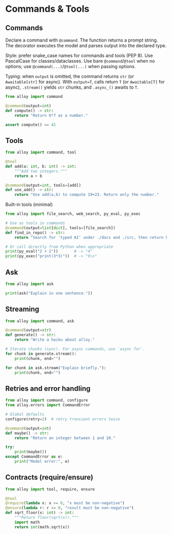 # Commands & Tools

## Commands

Declare a command with `@command`. The function returns a prompt string. The decorator executes the model and parses output into the declared type.

Style: prefer snake_case names for commands and tools (PEP 8). Use PascalCase for classes/dataclasses. Use bare `@command`/`@tool` when no options; use `@command(...)`/`@tool(...)` when passing options.

Typing: when `output` is omitted, the command returns `str` (or `Awaitable[str]` for async). With `output=T`, calls return `T` (or `Awaitable[T]` for async), `.stream()` yields `str` chunks, and `.async_()` awaits to `T`.

```python
from alloy import command

@command(output=int)
def compute() -> str:
    return "Return 6*7 as a number."

assert compute() == 42
```

## Tools

```python
from alloy import command, tool

@tool
def add(a: int, b: int) -> int:
    """Add two integers."""
    return a + b

@command(output=int, tools=[add])
def use_add() -> str:
    return "Use add(a,b) to compute 19+23. Return only the number."
```

Built-in tools (minimal)

```python
from alloy import file_search, web_search, py_eval, py_exec

# Use as tools in commands
@command(output=list[dict], tools=[file_search])
def find_in_repo() -> str:
    return "Search for 'typed AI' under ./docs and ./src, then return hits."

# Or call directly from Python when appropriate
print(py_eval("2 + 2"))       # -> "4"
print(py_exec("print(3*3)"))  # -> "9\n"
```

## Ask

```python
from alloy import ask

print(ask("Explain in one sentence."))
```

## Streaming

```python
from alloy import command, ask

@command(output=str)
def generate() -> str:
    return "Write a haiku about alloy."

# Iterate chunks (sync). For async commands, use `async for`.
for chunk in generate.stream():
    print(chunk, end="")

for chunk in ask.stream("Explain briefly."):
    print(chunk, end="")
```

## Retries and error handling

```python
from alloy import command, configure
from alloy.errors import CommandError

# Global defaults
configure(retry=2)  # retry transient errors twice

@command(output=int)
def maybe() -> str:
    return "Return an integer between 1 and 10."

try:
    print(maybe())
except CommandError as e:
    print("Model error:", e)
```

## Contracts (require/ensure)

```python
from alloy import tool, require, ensure

@tool
@require(lambda x: x >= 0, "x must be non-negative")
@ensure(lambda r: r >= 0, "result must be non-negative")
def sqrt_floor(x: int) -> int:
    """Return floor(sqrt(x))."""
    import math
    return int(math.sqrt(x))
```

